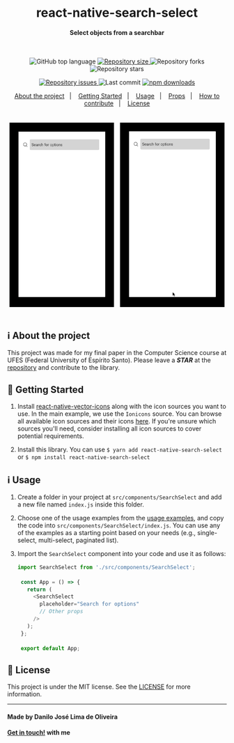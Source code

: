 <h1 align="center">
  react-native-search-select
</h1>

<h4 align="center">
  Select objects from a searchbar
</h4>

</br>

<p align="center">
  <img alt="GitHub top language" src="https://img.shields.io/github/languages/top/Danilo-Js/react-native-search-select">

  <a href="https://img.shields.io/github/repo-size/Danilo-Js/react-native-search-select/commits/master">
    <img alt="Repository size" src="https://img.shields.io/github/repo-size/Danilo-Js/react-native-search-select">
  </a>
  
  <img alt="Repository forks" src="https://img.shields.io/github/forks/Danilo-Js/react-native-search-select">
  
  <img alt="Repository stars" src="https://img.shields.io/github/stars/Danilo-Js/react-native-search-select">
</p>

<p align="center">
  <a href="https://img.shields.io/github/issues/Danilo-Js/react-native-search-select/issues">
    <img alt="Repository issues" src="https://img.shields.io/github/issues/Danilo-Js/react-native-search-select">
  </a>

  <img alt="Last commit" src="https://img.shields.io/github/last-commit/Danilo-Js/react-native-search-select">

  <a href="https://www.npmjs.com/package/react-native-react-native-search-bar">
    <img alt="npm downloads" src="https://img.shields.io/npm/dm/react-native-search-select.svg">
  </a>
</p>

<p align="center" direction="row">
<a href="#information_source-about-the-project">About the project</a>&nbsp;&nbsp;&nbsp;|&nbsp;&nbsp;&nbsp;
  <a href="#rocket-getting-started">Getting Started</a>&nbsp;&nbsp;&nbsp;|&nbsp;&nbsp;&nbsp;
  <a href="#information_source-usage">Usage</a>&nbsp;&nbsp;&nbsp;|&nbsp;&nbsp;&nbsp;
  <a href="Docs/Props.md">Props</a>&nbsp;&nbsp;&nbsp;|&nbsp;&nbsp;&nbsp;
  <a href="Docs/HowToContribuite.md">How to contribute</a>&nbsp;&nbsp;&nbsp;|&nbsp;&nbsp;&nbsp;
  <a href="#memo-license">License</a>
</p>

</br>

<div style="text-align: center;">
  <div style="background-color: black; display: inline-block; padding: 20px; margin: 5px;">
    <img alt="Android_SimpleSelect" width="200" src="./Gallery/Android_SimpleSelect.gif">
  </div>
  <div style="background-color: black; display: inline-block; padding: 20px; margin: 5px;">
    <img alt="Android_MultipleObjectsWithCounterAndOptionsOnTop" width="200" src="./Gallery/Android_MultipleObjectsWithCounterAndOptionsOnTop.gif">
  </div>
</div>



</br>

## :information_source: About the project

This project was made for my final paper in the Computer Science course at UFES (Federal University of Espírito Santo). Please leave a ***STAR*** at the [repository](https://github.com/Danilo-Js/react-native-search-select) and contribute to the library.

## :rocket: Getting Started

1. Install [react-native-vector-icons](https://github.com/oblador/react-native-vector-icons#installation) along with the icon sources you want to use. In the main example, we use the `Ionicons` source. You can browse all available icon sources and their icons [here](https://oblador.github.io/react-native-vector-icons/). If you're unsure which sources you'll need, consider installing all icon sources to cover potential requirements.

2. Install this library. You can use `$ yarn add react-native-search-select` or `$ npm install react-native-search-select`

## :information_source: Usage

1. Create a folder in your project at `src/components/SearchSelect` and add a new file named `index.js` inside this folder.

2. Choose one of the usage examples from the [usage examples](Docs/UsageExamples.md), and copy the code into `src/components/SearchSelect/index.js`. You can use any of the examples as a starting point based on your needs (e.g., single-select, multi-select, paginated list).

3. Import the `SearchSelect` component into your code and use it as follows:

   ```javascript
   import SearchSelect from './src/components/SearchSelect';

    const App = () => {
      return (
        <SearchSelect
          placeholder="Search for options"
          // Other props 
        />
      );
    };

    export default App;

## :memo: License

This project is under the MIT license. See the [LICENSE](https://github.com/Danilo-Js/react-native-search-select/blob/master/LICENSE) for more information.

---

#### Made by Danilo José Lima de Oliveira

#### [Get in touch!](https://www.linkedin.com/in/danilo-js/) with me

